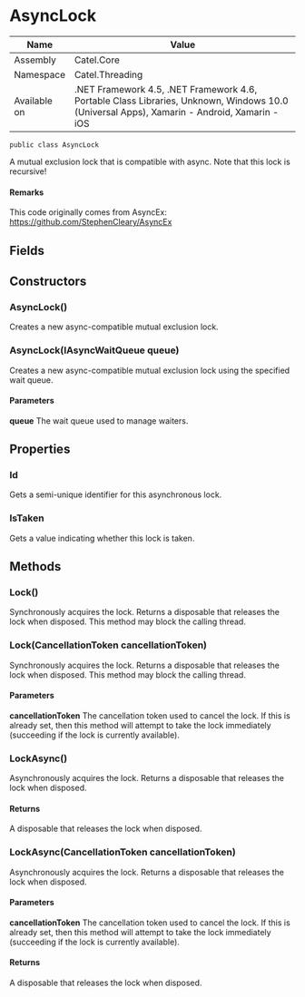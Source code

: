 

# AsyncLock

Name|Value
---|---
Assembly|Catel.Core
Namespace|Catel.Threading
Available on|.NET Framework 4.5, .NET Framework 4.6, Portable Class Libraries, Unknown, Windows 10.0 (Universal Apps), Xamarin - Android, Xamarin - iOS

```
public class AsyncLock
```

A mutual exclusion lock that is compatible with async. Note that this lock is recursive!

#### Remarks

This code originally comes from AsyncEx: https://github.com/StephenCleary/AsyncEx



## Fields

## Constructors

### AsyncLock()

Creates a new async-compatible mutual exclusion lock.



### AsyncLock(IAsyncWaitQueue<IDisposable> queue)

Creates a new async-compatible mutual exclusion lock using the specified wait queue.

#### Parameters

**queue**
The wait queue used to manage waiters.



## Properties

### Id

Gets a semi-unique identifier for this asynchronous lock.



### IsTaken

Gets a value indicating whether this lock is taken.



## Methods

### Lock()

Synchronously acquires the lock. Returns a disposable that releases the lock when disposed. This method may block the calling thread.



### Lock(CancellationToken cancellationToken)

Synchronously acquires the lock. Returns a disposable that releases the lock when disposed. This method may block the calling thread.

#### Parameters

**cancellationToken**
The cancellation token used to cancel the lock. If this is already set, then this method will attempt to take the lock immediately (succeeding if the lock is currently available).



### LockAsync()

Asynchronously acquires the lock. Returns a disposable that releases the lock when disposed.

#### Returns

A disposable that releases the lock when disposed.



### LockAsync(CancellationToken cancellationToken)

Asynchronously acquires the lock. Returns a disposable that releases the lock when disposed.

#### Parameters

**cancellationToken**
The cancellation token used to cancel the lock. If this is already set, then this method will attempt to take the lock immediately (succeeding if the lock is currently available).

#### Returns

A disposable that releases the lock when disposed.



